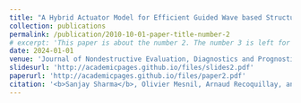 ```yaml
---
title: "A Hybrid Actuator Model for Efficient Guided Wave based Structural Health Monitoring Simulations"
collection: publications
permalink: /publication/2010-10-01-paper-title-number-2
# excerpt: 'This paper is about the number 2. The number 3 is left for future work.'
date: 2024-01-01
venue: 'Journal of Nondestructive Evaluation, Diagnostics and Prognostics of Engineering Systems'
slidesurl: 'http://academicpages.github.io/files/slides2.pdf'
paperurl: 'http://academicpages.github.io/files/paper2.pdf'
citation: '<b>Sanjay Sharma</b>, Olivier Mesnil, Arnaud Recoquillay, and Bastien Chapuis. (2024). &quot;A Hybrid Actuator Model for Efficient Guided Wave based Structural Health Monitoring Simulations.&quot; <i>Journal of Nondestructive Evaluation, Diagnostics and Prognostics of Engineering Systems</i>. 1-29.'
---
```

